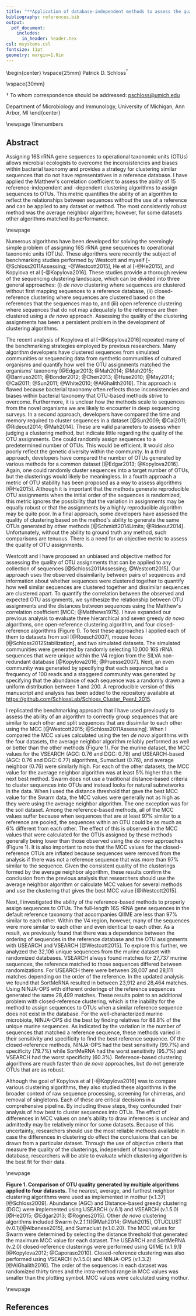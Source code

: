 ```yaml
---
title: "**Application of database-independent methods to assess the quality of OTU picking methods**"
bibliography: references.bib
output:
  pdf_document:
    includes:
      in_header: header.tex
csl: msystems.csl
fontsize: 11pt
geometry: margin=1.0in
---
```





\begin{center}
\vspace{25mm}
Patrick D. Schloss${^\dagger}$

\vspace{30mm}

$\dagger$ To whom correspondence should be addressed: pschloss@umich.edu

Department of Microbiology and Immunology, University of Michigan, Ann Arbor, MI
\end{center}


\newpage
\linenumbers

## Abstract
Assigning 16S rRNA gene sequences to operational taxonomic units (OTUs) allows microbial ecologists to overcome the inconsistencies and biases within bacterial taxonomy and provides a strategy for clustering similar sequences that do not have representatives in a reference database. I have applied the Matthew's correlation coefficient to assess the ability of 15 reference-independent and -dependent clustering algorithms to assign sequences to OTUs. This metric quantifies the ability of an algorithm to reflect the relationships between sequences without the use of a reference and can be applied to any dataset or method. The most consistently robust method was the average neighbor algorithm; however, for some datasets other algorithms matched its performance.


\newpage

Numerous algorithms have been developed for solving the seemingly simple problem of assigning 16S rRNA gene sequences to operational taxonomic units (OTUs). These algorithms were recently the subject of benchmarking studies performed by Westcott and myself [-@Schloss2011Assessing; -@Westcott2015], He et al [-@He2015], and Kopylova et al [-@Kopylova2016]. These studies provide a thorough review of the sequencing clustering landscape, which can be divided into three general approaches: (i) *de novo* clustering where sequences are clustered without first mapping sequences to a reference database, (ii) closed-reference clustering where sequences are clustered based on the references that the sequences map to, and (iii) open reference clustering where sequences that do not map adequately to the reference are then clustered using a *de novo* approach. Assessing the quality of the clustering assignments has been a persistent problem in the development of clustering algorithms.

The recent analysis of Kopylova et al [-@Kopylova2016] repeated many of the benchmarking strategies employed by previous researchers. Many algorithm developers have clustered sequences from simulated communities or sequencing data from synthetic communities of cultured organisms and quantify how well the OTU assignments matched the organisms' taxonomy [@Edgar2013; @Mah2014; @Mah2015; @Barriuso2011; @Bonder2012; @Chen2013; @Huse2010; @May2014; @Cai2011; @Sun2011; @White2010; @AlGhalith2016]. This approach is flawed because bacterial taxonomy often reflects those inconsistencies and biases within bacterial taxonomy that OTU-based methods strive to overcome. Furthermore, it is unclear how the methods scale to sequences from the novel organisms we are likely to encounter in deep sequencing surveys. In a second approach, developers have compared the time and memory required to cluster sequences in a dataset [@Sun2009; @Cai2011; @Rideout2014; @Mah2014]. These are valid parameters to assess when judging a clustering method, but indicate little regarding the quality of the OTU assignments. One could randomly assign sequences to a predetermined number of OTUs. This would be efficient. It would also poorly reflect the genetic diversity within the community. In a third approach, developers have compared the number of OTUs generated by various methods for a common dataset [@Edgar2013; @Kopylova2016]. Again, one could randomly cluster sequences into a target number of OTUs, but the clusterings would likely be meaningless. In a fourth approach a metric of OTU stability has been proposed as a way to assess algorithms [@He2015]. Although it is important that the methods generate reproducible OTU assignments when the initial order of the sequences is randomized, this metric ignores the possibility that the variation in assignments may be equally robust or that the assignments by a highly reproducible algorithm may be quite poor. In a final approach, some developers have assessed the quality of clustering based on the method's ability to generate the same OTUs generated by other methods [@Schmidt2014Limits; @Rideout2014]. Unfortunately, without the ability to ground truth any method, such comparisons are tenuous. There is a need for an objective metric to assess the quality of OTU assignments.

Westcott and I have proposed an unbiased and objective method for assessing the quality of OTU assignments that can be applied to any collection of sequences [@Schloss2011Assessing; @Westcott2015]. Our approach uses the observed dissimilarity between pairs of sequences and information about whether sequences were clustered together to quantify how well similar sequences are clustered together and dissimilar sequences are clustered apart. To quantify the correlation between the observed and expected OTU assignments, we synthesize the relationship between OTU assignments and the distances between sequences using the Matthew's correlation coefficient [MCC; @Matthews1975]. I have expanded our previous analysis to evaluate three hierarchical and seven greedy *de novo* algorithms, one open-reference clustering algorithm, and four closed-reference algorithms (Figure 1). To test these approaches I applied each of them to datasets from soil [@Roesch2007], mouse feces [@Schloss2012Stabilization], and two simulated datasets. The simulated communities were generated by randomly selecting 10,000 16S rRNA sequences that were unique within the V4 region from the SILVA non-redundant database [@Kopylova2016; @Pruesse2007]. Next, an even community was generated by specifying that each sequence had a frequency of 100 reads and a staggered community was generated by specifying that the abundance of each sequence was a randomly drawn a uniform distribution between 1 and 200. A reproducible version of this manuscript and analysis has been added to the repository available at https://github.com/SchlossLab/Schloss_Cluster_PeerJ_2015.



I replicated the benchmarking approach that I have used previously to assess the ability of an algorithm to correctly group sequences that are similar to each other and split sequences that are dissimilar to each other using the MCC [@Westcott2015; @Schloss2011Assessing]. When I compared the MCC values calculated using the ten *de novo* algorithms with the four datasets, the average neighbor algorithm reliably performed as well or better than the other methods (Figure 1). For the murine dataset, the MCC values for the VSEARCH (AGC: 0.76 and DGC: 0.78) and USEARCH-based (AGC: 0.76 and DGC: 0.77) algorithms, Sumaclust (0.76), and average neighbor (0.76) were similarly high. For each of the other datasets, the MCC value for the average neighbor algorithm was at least 5% higher than the next best method. Swarm does not use a traditional distance-based criteria to cluster sequences into OTUs and instead looks for natural subnetworks in the data. When I used the distance threshold that gave the best MCC value for the Swarm data, the MCC values were generally not as high as they were using the average neighbor algorithm. The one exception was for the soil dataset. Among the reference-based methods, all of the MCC values suffer because when sequences that are at least 97% similar to a reference are pooled, the sequences within an OTU could be as much as 6% different from each other. The effect of this is observed in the MCC values that were calculated for the OTUs assigned by these methods generally being lower than those observed using the *de novo* approaches (Figure 1). It is also important to note that the MCC values for the closed-reference OTUs are inflated because sequences were removed from the analysis if there was not a reference sequence that was more than 97% similar to the sequence. Given the consistent quality of the clusterings formed by the average neighbor algorithm, these results confirm the conclusion from the previous analysis that researchers should use the average neighbor algorithm or calculate MCC values for several methods and use the clustering that gives the best MCC value [@Westcott2015].



Next, I investigated the ability of the reference-based methods to properly assign sequences to OTUs. The full-length 16S rRNA gene sequences in the default reference taxonomy that accompanies QIIME are less than 97% similar to each other. Within the V4 region, however, many of the sequences were more similar to each other and even identical to each other. As a result, we previously found that there was a dependence between the ordering of sequences in the reference database and the OTU assignments with USEARCH and VSEARCH [@Westcott2015]. To explore this further, we analyzed the 32,106 unique sequences from the murine dataset with randomized databases. VSEARCH always found matches for 27,737 murine sequences, the reference matched to those sequences differed between randomizations. For USEARCH there were between 28,007 and 28,111 matches depending on the order of the reference. In the updated analysis we found that SortMeRNA resulted in between 23,912 and 28,464 matches. Using NINJA-OPS with different orderings of the reference sequences generated the same 28,499 matches. These results point to an additional problem with closed-reference clustering, which is the inability for the method to assign sequences to OTUs when a similar reference sequence does not exist in the database. For the well-characterized murine microbiota, NINJA-OPS did the best by finding relatives for 88.8% of the unique murine sequences. As indicated by the variation in the number of sequences that matched a reference sequence, these methods varied in their sensitivity and specificity to find the best reference sequence. Of the closed-reference methods, NINJA-OPS had the best sensitivity (99.7%) and specificity (79.7%) while SortMeRNA had the worst sensitivity (95.7%) and VSEARCH had the worst specificity (60.3%).  Reference-based clustering algorithms are much faster than *de novo* approaches, but do not generate OTUs that are as robust.

Although the goal of Kopylova et al [-@Kopylova2016] was to compare various clustering algorithms, they also studied these algorithms in the broader context of raw sequence processing, screening for chimeras, and removal of singletons. Each of these are critical decisions in a comprehensive pipeline. By including these steps, they confounded their analysis of how best to cluster sequences into OTUs. The effect of differences in MCC values on one's ability to draw inferences is unclear and admittedly may be relatively minor for some datasets. Because of this uncertainty, researchers should use the most reliable methods available in case the differences in clustering do effect the conclusions that can be drawn from a particular dataset. Through the use of objective criteria that measure the quality of the clusterings, independent of taxonomy or database, researchers will be able to evaluate which clustering algorithm is the best fit for their data.

\newpage

**Figure 1. Comparison of OTU quality generated by multiple algorithms applied to four datasets.** The nearest, average, and furthest neighbor clustering algorithms were used as implemented in mothur (v.1.37)[@Schloss2009]. Abundance (AGC) and Distance-based greedy clustering (DGC) were implemented using USEARCH (v.6.1) and VSEARCH (v.1.5.0)[@He2015; @Edgar2013; @Rognes2015]. Other *de novo* clustering algorithms included Swarm (v.2.1.1)[@Mah2014; @Mah2015], OTUCLUST (v.0.1)[@Albanese2015], and Sumaclust (v.1.0.20). The MCC values for Swarm were determined by selecting the distance threshold that generated the maximum MCC value for each dataset. The USEARCH and SortMeRNA (v.2.0) closed-reference clusterings were performed using QIIME (v.1.9.1) [@Kopylova2012; @Caporaso2010]. Closed-reference clustering was also performed using VSEARCH (v.1.5.0) and NINJA-OPS (v.1.3.2) [@AlGhalith2016]. The order of the sequences in each dataset was randomized thirty times and the intra-method range in MCC values was smaller than the plotting symbol. MCC values were calculated using mothur.

\newpage

## References
